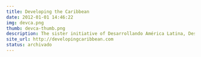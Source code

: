 ```yaml
---
title: Developing the Caribbean
date: 2012-01-01 14:46:22
img: devca.png
thumb: devca-thumb.png
description: The sister initiative of Desarrollando América Latina, Desarrollando el Caribe is an event that consists of an Open Data Conference and the Code of Sprint. It was carried out in a 2 day period, the 26 and 27 of January in 2012 in places in Jamaica, Trinidad and Tobago and the Dominican Republic with virtual participation in Barbados and Cuba. 
site_url: http://developingcaribbean.com
status: archivado
---
```

